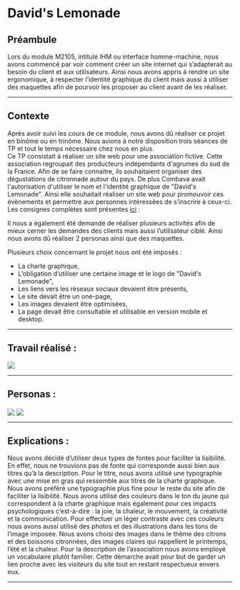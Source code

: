 # David's Lemonade

## Préambule 

Lors du module M2105, intitulé IHM ou interface homme-machine, nous avons commencé par voir comment créer un site internet qui s’adapterait au besoin du client et aux utilisateurs. Ainsi nous avons appris à rendre un site ergonomique, à respecter l’identité graphique du client mais aussi à utiliser des maquettes afin de pourvoir les proposer au client avant de les réaliser. 

***
## Contexte 

Après avoir suivi les cours de ce module, nous avons dû réaliser ce projet en binôme ou en trinôme. Nous avions à notre disposition trois séances de TP et tout le temps nécessaire chez nous en plus.  
Ce TP consistait à réaliser un site web pour une association fictive. Cette association regroupait des producteurs indépendants d'agrumes du sud de la France. Afin de se faire connaitre, ils souhaitaient organiser des dégustations de citronnade autour du pays.  De plus Combava avait l'autorisation d'utiliser le nom et l'identité graphique de "David's Lemonade". Ainsi elle souhaitait réaliser un site web pour promouvoir ces évènements et permettre aux personnes intéressées de s’inscrire à ceux-ci. 
Les consignes complètes sont présentes [ici](https://www.cloudschool.org/activities/ahFzfmNsb3Vkc2Nob29sLWFwcHI1CxIEVXNlchixlrchDAsSBkNvdXJzZRiAgICAsNiCCgwLEghBY3Rpdml0eRiAgICAsJaKCgyiARA1NzI4ODg1ODgyNzQ4OTI4) : 


Il nous a également été demandé de réaliser plusieurs activités afin de mieux cerner les demandes des clients mais aussi l’utilisateur ciblé.  Ainsi nous avons dû réaliser 2 personas ainsi que des maquettes. 

Plusieurs choix concernant le projet nous ont été imposés : 
-	La charte graphique,
-	L’obligation d’utiliser une certaine image et le logo de "David's Lemonade",
-	Les liens vers les réseaux sociaux devaient être présents,
-	Le site devait être un one-page,
-	Les images devaient être optimisées,
-	La page devait être consultable et utilisable en version mobile et desktop.

***
## Travail réalisé : 

<img align="center" src="https://www.flickr.com/photos/191590210@N04/shares/zsc3qJ">

***
## Personas : 

<img align="center" src="https://github.com/manon-deleest/Vrac/blob/master/Combava/personas1.PNG">
 
<img align="center" src="https://github.com/manon-deleest/Vrac/blob/master/Combava/personas2.PNG">
 
 ***
 ## Explications : 
 
Nous avons décidé d’utiliser deux types de fontes pour faciliter la lisibilité. En effet, nous ne trouvions pas de fonte qui corresponde aussi bien aux titres qu’à la description. Pour le titre, nous avons utilisé une typographie avec une mise en gras qui ressemble aux titres de la charte graphique. Nous avons préféré une typographie plus fine pour le reste du site afin de faciliter la lisibilité. 
Nous avons utilisé des couleurs dans le ton du jaune qui correspondent à la charte graphique mais également pour ces impacts psychologiques c’est-à-dire : la joie, la chaleur, le mouvement, la créativité et la communication. Pour effectuer un léger contraste avec ces couleurs nous avons aussi utilisé des photos et des illustrations dans les tons de l’image imposée. 
Nous avons choisi des images dans le thème des citrons et des boissons citronnées, des images claires qui rappellent le printemps, l’été et la chaleur. 
Pour la description de l’association nous avons employé un vocabulaire plutôt familier. Cette démarche avait pour but de garder un lien proche avec les visiteurs du site tout en restant respectueux envers eux.

***

